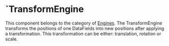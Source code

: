`TransformEngine
===============

This component belongs to the category of [Engines](../../../../simulation-principles/engine/). The TransformEngine transforms the positions of one DataFields into new positions after applying a transformation. This transformation can be either: translation, rotation or scale.

